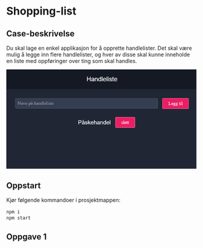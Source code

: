 # Shopping-list

## Case-beskrivelse

Du skal lage en enkel applikasjon for å opprette handlelister. Det skal være mulig å legge inn flere handlelister, og hver av disse skal kunne inneholde en liste med oppføringer over ting som skal handles.

![alt tag](https://raw.githubusercontent.com/janeirikh/shopping-list/branch/handleliste.png)


## Oppstart

Kjør følgende kommandoer i prosjektmappen:

```
npm i
npm start
```

## Oppgave 1
